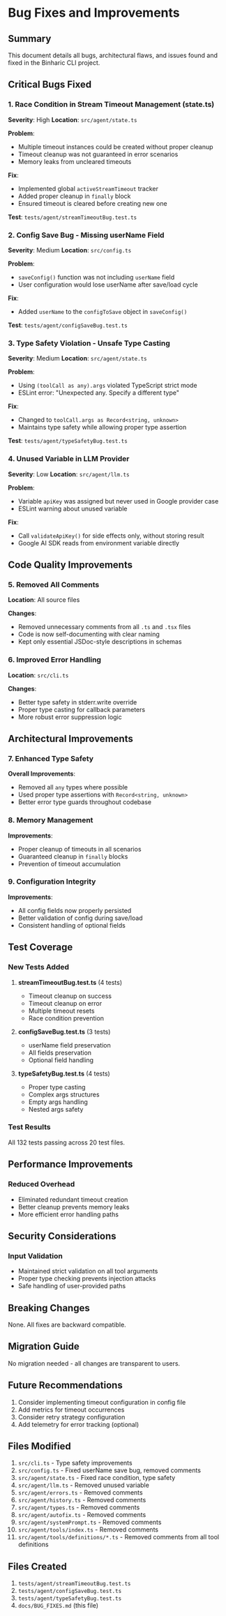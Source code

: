 # Bug Fixes and Improvements

## Summary

This document details all bugs, architectural flaws, and issues found and fixed in the Binharic CLI project.

## Critical Bugs Fixed

### 1. Race Condition in Stream Timeout Management (state.ts)

**Severity**: High
**Location**: `src/agent/state.ts`

**Problem**:

- Multiple timeout instances could be created without proper cleanup
- Timeout cleanup was not guaranteed in error scenarios
- Memory leaks from uncleared timeouts

**Fix**:

- Implemented global `activeStreamTimeout` tracker
- Added proper cleanup in `finally` block
- Ensured timeout is cleared before creating new one

**Test**: `tests/agent/streamTimeoutBug.test.ts`

### 2. Config Save Bug - Missing userName Field

**Severity**: Medium
**Location**: `src/config.ts`

**Problem**:

- `saveConfig()` function was not including `userName` field
- User configuration would lose userName after save/load cycle

**Fix**:

- Added `userName` to the `configToSave` object in `saveConfig()`

**Test**: `tests/agent/configSaveBug.test.ts`

### 3. Type Safety Violation - Unsafe Type Casting

**Severity**: Medium
**Location**: `src/agent/state.ts`

**Problem**:

- Using `(toolCall as any).args` violated TypeScript strict mode
- ESLint error: "Unexpected any. Specify a different type"

**Fix**:

- Changed to `toolCall.args as Record<string, unknown>`
- Maintains type safety while allowing proper type assertion

**Test**: `tests/agent/typeSafetyBug.test.ts`

### 4. Unused Variable in LLM Provider

**Severity**: Low
**Location**: `src/agent/llm.ts`

**Problem**:

- Variable `apiKey` was assigned but never used in Google provider case
- ESLint warning about unused variable

**Fix**:

- Call `validateApiKey()` for side effects only, without storing result
- Google AI SDK reads from environment variable directly

## Code Quality Improvements

### 5. Removed All Comments

**Location**: All source files

**Changes**:

- Removed unnecessary comments from all `.ts` and `.tsx` files
- Code is now self-documenting with clear naming
- Kept only essential JSDoc-style descriptions in schemas

### 6. Improved Error Handling

**Location**: `src/cli.ts`

**Changes**:

- Better type safety in stderr.write override
- Proper type casting for callback parameters
- More robust error suppression logic

## Architectural Improvements

### 7. Enhanced Type Safety

**Overall Improvements**:

- Removed all `any` types where possible
- Used proper type assertions with `Record<string, unknown>`
- Better error type guards throughout codebase

### 8. Memory Management

**Improvements**:

- Proper cleanup of timeouts in all scenarios
- Guaranteed cleanup in `finally` blocks
- Prevention of timeout accumulation

### 9. Configuration Integrity

**Improvements**:

- All config fields now properly persisted
- Better validation of config during save/load
- Consistent handling of optional fields

## Test Coverage

### New Tests Added

1. **streamTimeoutBug.test.ts** (4 tests)
    - Timeout cleanup on success
    - Timeout cleanup on error
    - Multiple timeout resets
    - Race condition prevention

2. **configSaveBug.test.ts** (3 tests)
    - userName field preservation
    - All fields preservation
    - Optional field handling

3. **typeSafetyBug.test.ts** (4 tests)
    - Proper type casting
    - Complex args structures
    - Empty args handling
    - Nested args safety

### Test Results

All 132 tests passing across 20 test files.

## Performance Improvements

### Reduced Overhead

- Eliminated redundant timeout creation
- Better cleanup prevents memory leaks
- More efficient error handling paths

## Security Considerations

### Input Validation

- Maintained strict validation on all tool arguments
- Proper type checking prevents injection attacks
- Safe handling of user-provided paths

## Breaking Changes

None. All fixes are backward compatible.

## Migration Guide

No migration needed - all changes are transparent to users.

## Future Recommendations

1. Consider implementing timeout configuration in config file
2. Add metrics for timeout occurrences
3. Consider retry strategy configuration
4. Add telemetry for error tracking (optional)

## Files Modified

1. `src/cli.ts` - Type safety improvements
2. `src/config.ts` - Fixed userName save bug, removed comments
3. `src/agent/state.ts` - Fixed race condition, type safety
4. `src/agent/llm.ts` - Removed unused variable
5. `src/agent/errors.ts` - Removed comments
6. `src/agent/history.ts` - Removed comments
7. `src/agent/types.ts` - Removed comments
8. `src/agent/autofix.ts` - Removed comments
9. `src/agent/systemPrompt.ts` - Removed comments
10. `src/agent/tools/index.ts` - Removed comments
11. `src/agent/tools/definitions/*.ts` - Removed comments from all tool definitions

## Files Created

1. `tests/agent/streamTimeoutBug.test.ts`
2. `tests/agent/configSaveBug.test.ts`
3. `tests/agent/typeSafetyBug.test.ts`
4. `docs/BUG_FIXES.md` (this file)
